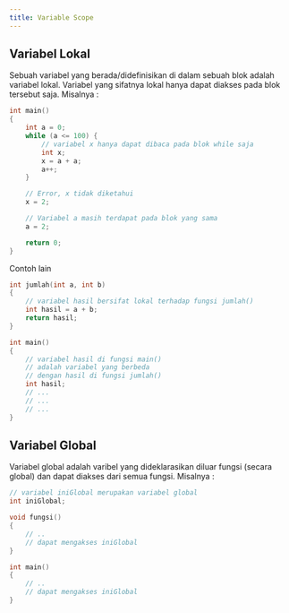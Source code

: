 ```yaml
---
title: Variable Scope
---
```


## Variabel Lokal

Sebuah variabel yang berada/didefinisikan di dalam sebuah blok adalah variabel lokal. Variabel yang sifatnya lokal hanya dapat diakses pada blok tersebut saja. Misalnya :

```c
int main()
{
    int a = 0;
    while (a <= 100) {
        // variabel x hanya dapat dibaca pada blok while saja
        int x;
        x = a + a;
        a++;
    }

    // Error, x tidak diketahui
    x = 2;

    // Variabel a masih terdapat pada blok yang sama
    a = 2;

    return 0;
}
```
Contoh lain
```c
int jumlah(int a, int b)
{
    // variabel hasil bersifat lokal terhadap fungsi jumlah()
    int hasil = a + b;
    return hasil;
}

int main()
{
    // variabel hasil di fungsi main() 
    // adalah variabel yang berbeda 
    // dengan hasil di fungsi jumlah()
    int hasil;
    // ...
    // ...
    // ...
}
```

## Variabel Global

Variabel global adalah varibel yang dideklarasikan diluar fungsi (secara global) dan dapat diakses dari semua fungsi. Misalnya :
```c
// variabel iniGlobal merupakan variabel global
int iniGlobal;

void fungsi()
{
    // ..
    // dapat mengakses iniGlobal
}

int main()
{
    // ..
    // dapat mengakses iniGlobal
}
```